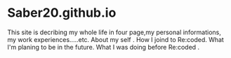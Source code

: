 # Saber20.github.io

This site is decribing my whole life in four page,my personal informations, my work experiences.....etc.
About my self .
How I joind to Re:coded. 
What I'm planing to be in the future. 
What I was  doing before Re:coded .
